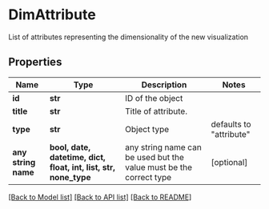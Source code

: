 # DimAttribute

List of attributes representing the dimensionality of the new visualization

## Properties
Name | Type | Description | Notes
------------ | ------------- | ------------- | -------------
**id** | **str** | ID of the object | 
**title** | **str** | Title of attribute. | 
**type** | **str** | Object type | defaults to "attribute"
**any string name** | **bool, date, datetime, dict, float, int, list, str, none_type** | any string name can be used but the value must be the correct type | [optional]

[[Back to Model list]](../README.md#documentation-for-models) [[Back to API list]](../README.md#documentation-for-api-endpoints) [[Back to README]](../README.md)


